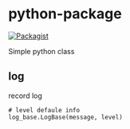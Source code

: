 # python-package

[![Packagist](https://img.shields.io/packagist/l/doctrine/orm.svg)](https://github.com/fideism/laravel-packages/blob/master/LICENSE)

Simple python class

## log

record log
```
# level defaule info
log_base.LogBase(message, level)
```
